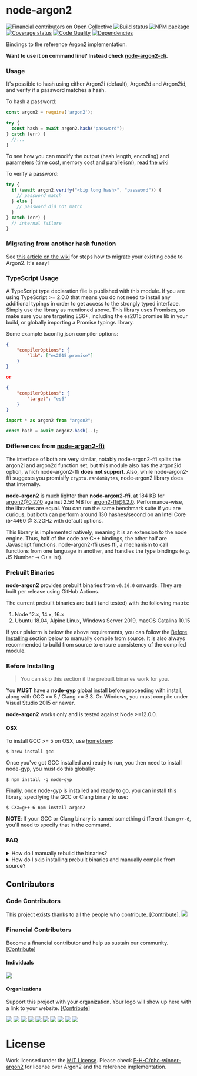 # node-argon2

[![Financial contributors on Open Collective][opencollective-image]][opencollective-url]
[![Build status][actions-image]][actions-url]
[![NPM package][npm-image]][npm-url]
[![Coverage status][coverage-image]][coverage-url]
[![Code Quality][codequality-image]][codequality-url]
[![Dependencies][david-image]][david-url]

Bindings to the reference [Argon2](https://github.com/P-H-C/phc-winner-argon2)
implementation.

**Want to use it on command line? Instead check
[node-argon2-cli](https://github.com/ranisalt/node-argon2-cli).**

### Usage
It's possible to hash using either Argon2i (default), Argon2d and Argon2id, and
verify if a password matches a hash.

To hash a password:
```js
const argon2 = require('argon2');

try {
  const hash = await argon2.hash("password");
} catch (err) {
  //...
}
```

To see how you can modify the output (hash length, encoding) and parameters
(time cost, memory cost and parallelism),
[read the wiki](https://github.com/ranisalt/node-argon2/wiki/Options)

To verify a password:
```js
try {
  if (await argon2.verify("<big long hash>", "password")) {
    // password match
  } else {
    // password did not match
  }
} catch (err) {
  // internal failure
}
```

### Migrating from another hash function
See [this article on the wiki](https://github.com/ranisalt/node-argon2/wiki/Migrating-from-another-hash-function) for steps how to migrate your existing code to Argon2. It's easy!

### TypeScript Usage
A TypeScript type declaration file is published with this module. If you are
using TypeScript >= 2.0.0 that means you do not need to install any additional
typings in order to get access to the strongly typed interface. Simply use the
library as mentioned above. This library uses Promises, so make sure you are
targeting ES6+, including the es2015.promise lib in your build, or globally
importing a Promise typings library.

Some example tsconfig.json compiler options:

```json
{
    "compilerOptions": {
        "lib": ["es2015.promise"]
    }
}

or

{
    "compilerOptions": {
        "target": "es6"
    }
}
```

```ts
import * as argon2 from "argon2";

const hash = await argon2.hash(..);
```

### Differences from [node-argon2-ffi](https://github.com/cjlarose/argon2-ffi)
The interface of both are very similar, notably node-argon2-ffi splits the
argon2i and argon2d function set, but this module also has the argon2id option,
which node-argon2-ffi **does not support**.  Also, while node-argon2-ffi
suggests you promisify `crypto.randomBytes`, node-argon2 library does that
internally.

**node-argon2** is much lighter than **node-argon2-ffi**, at 184 KB for
argon2@0.27.0 against 2.56 MB for argon2-ffi@1.2.0. Performance-wise, the
libraries are equal. You can run the same benchmark suite if you are curious,
but both can perform around 130 hashes/second on an Intel Core i5-4460 @ 3.2GHz
with default options.

This library is implemented natively, meaning it is an extension to the node
engine. Thus, half of the code are C++ bindings, the other half are Javascript
functions. node-argon2-ffi uses ffi, a mechanism to call functions from one
language in another, and handles the type bindings (e.g. JS Number -> C++ int).

### Prebuilt Binaries
**node-argon2** provides prebuilt binaries from `v0.26.0` onwards. They are
built per release using GitHub Actions.

The current prebuilt binaries are built (and tested) with the following matrix:
1. Node 12.x, 14.x, 16.x
2. Ubuntu 18.04, Alpine Linux, Windows Server 2019, macOS Catalina 10.15

If your plaform is below the above requirements, you can follow the
[Before Installing](#before-installing) section below to manually compile from
source. It is also always recommended to build from source to ensure consistency
of the compiled module.

### Before Installing
> You can skip this section if the prebuilt binaries work for you.

You **MUST** have a **node-gyp** global install before proceeding with install,
along with GCC >= 5 / Clang >= 3.3. On Windows, you must compile under Visual
Studio 2015 or newer.

**node-argon2** works only and is tested against Node >=12.0.0.

#### OSX
To install GCC >= 5 on OSX, use [homebrew](http://brew.sh/):
```console
$ brew install gcc
```

Once you've got GCC installed and ready to run, you then need to install
node-gyp, you must do this globally:
```console
$ npm install -g node-gyp
```

Finally, once node-gyp is installed and ready to go, you can install this
library, specifying the GCC or Clang binary to use:

```console
$ CXX=g++-6 npm install argon2
```

**NOTE**: If your GCC or Clang binary is named something different than `g++-6`,
you'll need to specify that in the command.

### FAQ
<details>
  <summary>How do I manually rebuild the binaries?</summary>

  ```console
  $ npx node-pre-gyp rebuild -C ./node_modules/argon2
  ```

  > Run `node-pre-gyp` instead of `node-gyp` because node-argon2's `binding.gyp`
  file relies on variables from `node-pre-gyp`.

  > You can omit `npx` if you have a global installation of `node-pre-gyp`,
  otherwise prefixing `npx` will use the local one in `./node_modules/.bin`
</details>

<details>
  <summary>
    How do I skip installing prebuilt binaries and manually compile from source?
  </summary>
  
  You can do either of the two methods below:
  
  1. Force build from source on install.
  ```console
  $ npm install argon2 --build-from-source
  ```
  
  2. Ignore `node-argon2` install script and build manually.
  ```console
  $ npm install argon2 --ignore-scripts
  $ npx node-pre-gyp rebuild -C ./node_modules/argon2
  ```
</details>

## Contributors

### Code Contributors

This project exists thanks to all the people who contribute. [[Contribute](CONTRIBUTING.md)].
<a href="https://github.com/ranisalt/node-argon2/graphs/contributors"><img src="https://opencollective.com/node-argon2/contributors.svg?width=890&button=false" /></a>

### Financial Contributors

Become a financial contributor and help us sustain our community. [[Contribute](https://opencollective.com/node-argon2/contribute)]

#### Individuals

<a href="https://opencollective.com/node-argon2"><img src="https://opencollective.com/node-argon2/individuals.svg?width=890"></a>

#### Organizations

Support this project with your organization. Your logo will show up here with a link to your website. [[Contribute](https://opencollective.com/node-argon2/contribute)]

<a href="https://opencollective.com/node-argon2/organization/0/website"><img src="https://opencollective.com/node-argon2/organization/0/avatar.svg"></a>
<a href="https://opencollective.com/node-argon2/organization/1/website"><img src="https://opencollective.com/node-argon2/organization/1/avatar.svg"></a>
<a href="https://opencollective.com/node-argon2/organization/2/website"><img src="https://opencollective.com/node-argon2/organization/2/avatar.svg"></a>
<a href="https://opencollective.com/node-argon2/organization/3/website"><img src="https://opencollective.com/node-argon2/organization/3/avatar.svg"></a>
<a href="https://opencollective.com/node-argon2/organization/4/website"><img src="https://opencollective.com/node-argon2/organization/4/avatar.svg"></a>
<a href="https://opencollective.com/node-argon2/organization/5/website"><img src="https://opencollective.com/node-argon2/organization/5/avatar.svg"></a>
<a href="https://opencollective.com/node-argon2/organization/6/website"><img src="https://opencollective.com/node-argon2/organization/6/avatar.svg"></a>
<a href="https://opencollective.com/node-argon2/organization/7/website"><img src="https://opencollective.com/node-argon2/organization/7/avatar.svg"></a>
<a href="https://opencollective.com/node-argon2/organization/8/website"><img src="https://opencollective.com/node-argon2/organization/8/avatar.svg"></a>
<a href="https://opencollective.com/node-argon2/organization/9/website"><img src="https://opencollective.com/node-argon2/organization/9/avatar.svg"></a>

# License
Work licensed under the [MIT License](LICENSE). Please check
[P-H-C/phc-winner-argon2](https://github.com/P-H-C/phc-winner-argon2) for
license over Argon2 and the reference implementation.

[opencollective-image]: https://img.shields.io/opencollective/all/node-argon2.svg?style=flat-square
[opencollective-url]: https://opencollective.com/node-argon2
[npm-image]: https://img.shields.io/npm/v/argon2.svg?style=flat-square
[npm-url]: https://www.npmjs.com/package/argon2
[actions-image]: https://img.shields.io/github/workflow/status/ranisalt/node-argon2/CI?style=flat-square
[actions-url]: https://github.com/ranisalt/node-argon2/actions
[coverage-image]: https://img.shields.io/coveralls/github/ranisalt/node-argon2/master.svg?style=flat-square
[coverage-url]: https://coveralls.io/github/ranisalt/node-argon2
[codequality-image]: https://img.shields.io/codacy/grade/15927f4eb15747fd8a537e48a04bd4f6/master.svg?style=flat-square
[codequality-url]: https://www.codacy.com/app/ranisalt/node-argon2
[david-image]: https://img.shields.io/david/ranisalt/node-argon2.svg?style=flat-square
[david-url]: https://david-dm.org/ranisalt/node-argon2
